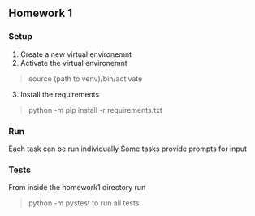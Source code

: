 ## Homework 1

### Setup
1. Create a new virtual environemnt
2. Activate the virtual environemnt
> source (path to venv)/bin/activate
3. Install the requirements
> python -m pip install -r requirements.txt

### Run
Each task can be run individually 
Some tasks provide prompts for input

### Tests
From inside the homework1 directory run
> python -m pystest
to run all tests.
